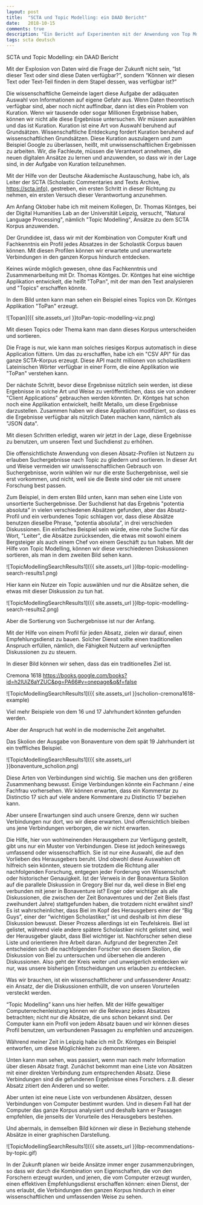 ```yaml
---
layout: post
title:  "SCTA und Topic Modelling: ein DAAD Bericht"
date:   2018-10-15
comments: true
description: "Ein Bericht auf Experimenten mit der Anwendung von Top Modelling auf dem SCTA Korpus"
tags: scta deutsch
---
```


SCTA und Topic Modelling: ein DAAD Bericht

Mit der Explosion von Daten wird die Frage der Zukunft nicht sein, “Ist dieser Text oder sind diese Daten verfügbar?”, sondern “Können wir diesen Text oder Text-Teil finden in dem Stapel dessen, was verfügbar ist?”

Die wissenschaftliche Gemeinde lagert diese Aufgabe der adäquaten Auswahl von Informationen auf eigene Gefahr aus. Wenn Daten theoretisch verfügbar sind, aber noch nicht auffindbar, dann ist dies ein Problem von Kuration. Wenn wir tausende oder sogar Millionen Ergebnisse haben, können wir nicht alle diese Ergebnisse untersuchen. Wir müssen auswählen und das ist Kuration. Kuration ist eine Art von Auswahl beruhend auf Grundsätzen. Wissenschaftliche Entdeckung fordert Kuration beruhend auf wissenschaftlichen Grundsätzen. Diese Kuration auszulagern und zum Beispiel Google zu überlassen, heißt, mit unwissenschaftlichen Ergebnissen zu arbeiten. Wir, die Fachleute, müssen die Verantwort annehmen, die neuen digitalen Ansätze zu lernen und anzuwenden, so dass wir in der Lage sind, in der Aufgabe von Kuration teilzunehmen.


Mit der Hilfe von der Deutsche Akademische Austauschung, habe ich, als Leiter der SCTA (Scholastic Commentaries and Texts Archive, https://scta.info), gestreben, ein ersten Schritt in dieser Richtung zu nehmen, ein ersten Versuch dieser Verantwortung anzunehmen.

Am Anfang Oktober habe ich mit meinem Kollegen, Dr. Thomas Köntges, bei der Digital Humanities Lab an der Universität Leipzig, versucht, "Natural Language Processing", nämlich "Topic Modelling", Ansätze zu dem SCTA Korpus anzuwenden.

Der Grundidee ist, dass wir mit der Kombination von Computer Kraft und Fachkenntnis ein Profil jedes Absatzes in der Scholastik Corpus bauen können. Mit diesen Profilen können wir erwartete und unerwartete Verbindungen in den ganzen Korpus hindurch entdecken.

Keines würde möglich gewesen, ohne das Fachkenntnis und Zusammenarbeitung mit Dr. Thomas Köntges. Dr. Köntges hat eine wichtige Applikation entwickelt, die heißt "ToPan", mit der man den Text analysieren und "Topics" erschaffen könnte.

In dem Bild unten kann man sehen ein Beispiel eines Topics von Dr. Köntges Applikation "ToPan" erzeugt.

![Topan]({{ site.assets_url }}toPan-topic-modelling-viz.png)

Mit diesen Topics oder Thema kann man dann dieses Korpus unterscheiden und sortieren.

Die Frage is nur, wie kann man solches riesiges Korpus automatisch in diese Application füttern. Um das zu erschaffen, habe ich ein "CSV API" für das ganze SCTA-Korpus erzeugt. Diese API macht millionen von scholastikern Lateinischen Wörter verfügbar in einer Form, die eine Applikation wie "ToPan" verstehen kann.

Der nächste Schritt, bevor diese Ergebnisse nützlich sein werden, ist diese Ergebnisse in solche Art und Weise zu veröffentlichen, dass sie von anderer "Client Applications" gebrauchen werden könnten. Dr. Köntges hat schon noch eine Applikation entwickelt, heißt Metallo, um diese Ergebnisse darzustellen. Zusammen haben wir diese Applikation modifiziert, so dass es die Ergebnisse verfügbar als nützlich Daten machen kann, nämlich als "JSON data".

Mit diesen Schritten erledigt, waren wir jetzt in der Lage, diese Ergebnisse zu benutzen, um unseren Text und Suchdienst zu erhöhen.

Die offensichtlichste Anwendung von diesen Absatz-Profilen ist Nutzern zu erlauben Suchergebnisse nach Topic zu gliedern und sortieren. In dieser Art und Weise vermeiden wir unwissenschaftlichen Gebrauch von Suchergebnisse, worin wählen wir nur die erste Suchergebnisse, weil sie erst vorkommen, und nicht, weil sie die Beste sind oder sie mit unsere Forschung best passen.

Zum Beispiel, in dem ersten Bild unten, kann man sehen eine Liste von unsortierte Suchergebnisse. Der Suchdienst hat das Ergebnis "potentia absoluta" in vielen verschiedenen Absätzen gefunden, aber das Absatz-Profil und ein verbundenes Topic schlagen vor, dass diese Absätze benutzen dieselbe Phrase, "potentia absoluta", in drei verschieden Diskussionen. Ein einfaches Beispiel sein würde, eine rohe Suche für das Wort, "Leiter", die Absätze zurücksenden, die etwas mit sowohl einem Bergsteiger als auch einem Chef von einem Geschäft zu tun haben. Mit der Hilfe von Topic Modelling, können wir diese verschiedenen Diskussionen sortieren, als man in dem zweiten Bild sehen kann.

![TopicModellingSearchResults1]({{ site.assets_url }}lbp-topic-modelling-search-results1.png)

Hier kann ein Nutzer ein Topic auswählen und nur die Absätze sehen, die etwas mit dieser Diskussion zu tun hat.

![TopicModellingSearchResults1]({{ site.assets_url }}lbp-topic-modelling-search-results2.png)

Aber die Sortierung von Suchergebnisse ist nur der Anfang.

Mit der Hilfe von einem Profil für jeden Absatz, zielen wir darauf, einen Empfehlungsdienst zu bauen. Solcher Dienst sollte einen traditionellen Anspruch erfüllen, nämlich, die Fähigkeit Nutzern auf verknüpften Diskussionen zu zu steuern.

In dieser Bild können wir sehen, dass das ein traditionelles Ziel ist.

Cremona 1618
https://books.google.com/books?id=h2IUiZ6aYZUC&pg=PA66#v=onepage&q&f=false

![TopicModellingSearchResults1]({{ site.assets_url }}scholion-cremona1618-example)

Viel mehr Beispiele von dem 16 und 17 Jahrhundert könnten gefunden werden.

Aber der Anspruch hat wohl in die modernische Zeit angehaltet.

Das Skolion der Ausgabe von Bonaventure von dem spät 19 Jahrhundert ist ein treffliches Beispiel.

![TopicModellingSearchResults1]({{ site.assets_url }}bonaventure_scholion.png)

Diese Arten von Verbindungen sind wichtig. Sie machen uns den größeren Zusammenhang bewusst. Einige Verbindungen könnte ein Fachmann / eine Fachfrau vorhersehen. Wir können erwarten, dass ein Kommentar zu Distinctio 17 sich auf viele andere Kommentare zu Distinctio 17 beziehen kann.

Aber unsere Erwartungen sind auch unsere Grenze, denn wir suchen Verbindungen nur dort, wo wir diese erwarten. Und offensichtlich bleiben uns jene Verbindungen verborgen, die wir nicht erwarten.

Die Hilfe, hier von wohlmeinenden Herausgebern zur Verfügung gestellt, gibt uns nur ein Muster von Verbindungen. Diese ist jedoch keineswegs umfassend oder wissenschaftlich. Sie ist nur eine Auswahl, die auf den Vorlieben des Herausgebers beruht. Und obwohl diese Auswahlen oft hilfreich sein könnten, steuern sie trotzdem die Richtung aller nachfolgenden Forschung, entgegen jeder Forderung von Wissenschaft oder historischer Genauigkeit. Ist der Verweis in der Bonaventura Skolion auf die parallele Diskussion in Gregory Biel nur da, weil diese in Biel eng verbunden mit jener in Bonaventure ist? Enger oder wichtiger als alle Diskussionen, die zwischen der Zeit Bonaventures und der Zeit Biels (fast zweihundert Jahre) stattgefunden haben, die trotzdem nicht erwähnt sind? Es ist wahrscheinlicher, dass Biel im Kopf des Herausgebers einer der “Big Guys”, einer der “wichtigen Scholastiker,” ist und deshalb ist ihm diese Diskussion bewusst. Dieser Prozess allerdings ist ein Teufelskreis. Biel ist gelistet, während viele andere spätere Scholastiker nicht gelistet sind, weil der Herausgeber glaubt, dass Biel wichtiger ist. Nachforscher sehen diese Liste und orientieren ihre Arbeit daran. Aufgrund der begrenzten Zeit entscheiden sich die nachfolgenden Forscher von diesem Skolion, die Diskussion von Biel zu untersuchen und übersehen die anderen Diskussionen. Also geht der Kreis weiter und unweigerlich entdecken wir nur, was unsere bisherigen Entscheidungen uns erlauben zu entdecken.

Was wir brauchen, ist ein wissenschaftlicherer und unfassenderer Ansatz: ein Ansatz, der die Diskussionen enthüllt, die von unseren Vorurteilen versteckt werden.

“Topic Modelling” kann uns hier helfen. Mit der Hilfe gewaltiger Computerrechenleistung können wir die Relevanz jedes Absatzes betrachten; nicht nur die Absätze, die uns schon bekannt sind. Der Computer kann ein Profil von jedem Absatz bauen und wir können dieses Profil benutzen, um verbundenen Passagen zu empfehlen und anzuzeigen.

Während meiner Zeit in Leipzig habe ich mit Dr. Köntges ein Beispiel entworfen, um diese Möglichkeiten zu demonstrieren.

Unten kann man sehen, was passiert, wenn man nach mehr Information über diesen Absatz fragt. Zunächst bekommt man eine Liste von Absätzen mit einer direkten Verbindung zum entsprechenden Absatz. Diese Verbindungen sind die gefundenen Ergebnisse eines Forschers. z.B. dieser Absatz zitiert den Anderen und so weiter.

Aber unten ist eine neue Liste von verbundenen Absätzen, dessen Verbindungen von Computer bestimmt wurden. Und in diesem Fall hat der Computer das ganze Korpus analysiert und deshalb kann er Passagen empfehlen, die jenseits der Vorurteile des Herausgebers bestehen.

Und abermals, in demselben Bild können wir diese in Beziehung stehende Absätze in einer graphischen Darstellung.

![TopicModellingSearchResults1]({{ site.assets_url }}lbp-recommendations-by-topic.gif)

In der Zukunft planen wir beide Ansätze immer enger zusammenzubringen, so dass wir durch die Kombination von Eigenschaften, die von den Forschern erzeugt wurden, und jenen, die vom Computer erzeugt wurden, einen effektiven Empfehlungsdienst erschaffen können: einen Dienst, der uns erlaubt, die Verbindungen den ganzen Korpus hindurch in einer wissenschaftlichen und umfassenden Weise zu sehen.
